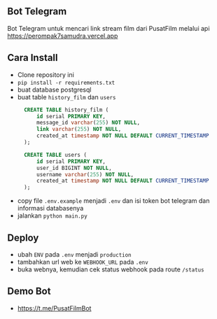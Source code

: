 ## Bot Telegram
Bot Telegram untuk mencari link stream film dari PusatFilm melalui api https://perompak7samudra.vercel.app

## Cara Install
- Clone repository ini
- `pip install -r requirements.txt`
- buat database postgresql
- buat table `history_film` dan `users`
  ```sql
    CREATE TABLE history_film (
        id serial PRIMARY KEY,
        message_id varchar(255) NOT NULL,
        link varchar(255) NOT NULL,
        created_at timestamp NOT NULL DEFAULT CURRENT_TIMESTAMP
    );

    CREATE TABLE users (
        id serial PRIMARY KEY,
        user_id BIGINT NOT NULL,
        username varchar(255) NOT NULL,
        created_at timestamp NOT NULL DEFAULT CURRENT_TIMESTAMP
    );
    ```
- copy file `.env.example` menjadi `.env` dan isi token bot telegram dan informasi databasenya
- jalankan `python main.py`

## Deploy
- ubah `ENV` pada `.env` menjadi `production`
- tambahkan url web ke `WEBHOOK_URL` pada `.env`
- buka webnya, kemudian cek status webhook pada route `/status`

## Demo Bot
- https://t.me/PusatFilmBot